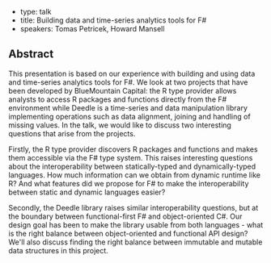 - type: talk
- title: Building data and time-series analytics tools for F#
- speakers: Tomas Petricek, Howard Mansell

## Abstract 

This presentation is based on our experience with building and using
data and time-series analytics tools for F#. We look at two projects
that have been developed by BlueMountain Capital: the R type provider
allows analysts to access R packages and functions directly from the
F# environment while Deedle is a time-series and data manipulation
library implementing operations such as data alignment, joining and
handling of missing values. In the talk, we would like to discuss two
interesting questions that arise from the projects.

Firstly, the R type provider discovers R packages and functions and
makes them accessible via the F# type system. This raises interesting
questions about the interoperability between statically-typed and
dynamically-typed languages. How much information can we obtain from
dynamic runtime like R? And what features did we propose for F# to
make the interoperability between static and dynamic languages easier?

Secondly, the Deedle library raises similar interoperability
questions, but at the boundary between functional-first F# and
object-oriented C#. Our design goal has been to make the library
usable from both languages - what is the right balance between
object-oriented and functional API design? We'll also discuss finding
the right balance between immutable and mutable data structures in
this project.